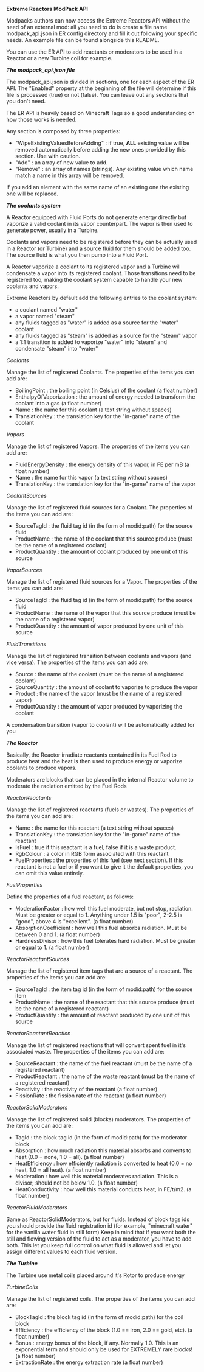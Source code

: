**Extreme Reactors ModPack API**

Modpacks authors can now access the Extreme Reactors API without the need of an external mod: all you need to do is create a file name modpack_api.json in ER config directory and fill it out following your specific needs. An example file can be found alongside this README.

You can use the ER API to add reactants or moderators to be used in a Reactor or a new Turbine coil for example.

**_The modpack_api.json file_**

The modpack_api.json is divided in sections, one for each aspect of the ER API. The "Enabled" property at the beginning of the file will determine if this file is processed (true) or not (false).
You can leave out any sections that you don't need.

The ER API is heavily based on Minecraft Tags so a good understanding on how those works is needed.

Any section is composed by three properties:

- "WipeExistingValuesBeforeAdding" : if true, **ALL** existing value will be removed automatically before adding the new ones provided by this section. Use with caution.
- "Add" : an array of new value to add.
- "Remove" : an array of names (strings). Any existing value which name match a name in this array will be removed.

If you add an element with the same name of an existing one the existing one will be replaced.

_**The coolants system**_

A Reactor equipped with Fluid Ports do not generate energy directly but vaporize a valid coolant in its vapor counterpart. The vapor is then used to generate power, usually in a Turbine.

Coolants and vapors need to be registered before they can be actually used in a Reactor (or Turbine) and a source fluid for them should be added too. The source fluid is what you then pump into a Fluid Port.

A Reactor vaporize a coolant to its registered vapor and a Turbine will condensate a vapor into its registered coolant. Those transitions need to be registered too, making the coolant system capable to handle your new coolants and vapors.

Extreme Reactors by default add the following entries to the coolant system:

- a coolant named "water"
- a vapor named "steam"
- any fluids tagged as "water" is added as a source for the "water" coolant
- any fluids tagged as "steam" is added as a source for the "steam" vapor
- a 1:1 transition is added to vaporize "water" into "steam" and condensate "steam" into "water"

_Coolants_

Manage the list of registered Coolants.
The properties of the items you can add are:

- BoilingPoint : the boiling point (in Celsius) of the coolant (a float number)
- EnthalpyOfVaporization : the amount of energy needed to transform the coolant into a gas (a float number)
- Name : the name for this coolant (a text string without spaces)
- TranslationKey : the translation key for the "in-game" name of the coolant

_Vapors_

Manage the list of registered Vapors.
The properties of the items you can add are:

- FluidEnergyDensity : the energy density of this vapor, in FE per mB (a float number)
- Name : the name for this vapor (a text string without spaces)
- TranslationKey : the translation key for the "in-game" name of the vapor

_CoolantSources_

Manage the list of registered fluid sources for a Coolant.
The properties of the items you can add are:

- SourceTagId : the fluid tag id (in the form of modid:path) for the source fluid
- ProductName : the name of the coolant that this source produce (must be the name of a registered coolant)
- ProductQuantity : the amount of coolant produced by one unit of this source

_VaporSources_

Manage the list of registered fluid sources for a Vapor.
The properties of the items you can add are:

- SourceTagId : the fluid tag id (in the form of modid:path) for the source fluid
- ProductName : the name of the vapor that this source produce (must be the name of a registered vapor)
- ProductQuantity : the amount of vapor produced by one unit of this source

_FluidTransitions_

Manage the list of registered transition between coolants and vapors (and vice versa).
The properties of the items you can add are:

- Source : the name of the coolant (must be the name of a registered coolant)
- SourceQuantity : the amount of coolant to vaporize to produce the vapor
- Product : the name of the vapor (must be the name of a registered vapor)
- ProductQuantity : the amount of vapor produced by vaporizing the coolant

A condensation transition (vapor to coolant) will be automatically added for you


_**The Reactor**_

Basically, the Reactor irradiate reactants contained in its Fuel Rod to produce heat and the heat is then used to produce energy or vaporize coolants to produce vapors.

Moderators are blocks that can be placed in the internal Reactor volume to moderate the radiation emitted by the Fuel Rods

_ReactorReactants_

Manage the list of registered reactants (fuels or wastes).
The properties of the items you can add are:

- Name : the name for this reactant (a text string without spaces)
- TranslationKey : the translation key for the "in-game" name of the reactant
- IsFuel : true if this reactant is a fuel, false if it is a waste product.
- RgbColour : a color in RGB form associated with this reactant
- FuelProperties : the properties of this fuel (see next section). If this reactant is not a fuel or if you want to give it the default properties, you can omit this value entirely. 

_FuelProperties_

Define the properties of a fuel reactant, as follows:

- ModerationFactor : how well this fuel moderate, but not stop, radiation. Must be greater or equal to 1. Anything under 1.5 is "poor", 2-2.5 is "good", above 4 is "excellent". (a float number)
- AbsorptionCoefficient : how well this fuel absorbs radiation. Must be between 0 and 1. (a float number)
- HardnessDivisor : how this fuel tolerates hard radiation. Must be greater or equal to 1. (a float number)

_ReactorReactantSources_

Manage the list of registered item tags that are a source of a reactant.
The properties of the items you can add are:

- SourceTagId : the item tag id (in the form of modid:path) for the source item
- ProductName : the name of the reactant that this source produce (must be the name of a registered reactant)
- ProductQuantity : the amount of reactant produced by one unit of this source

_ReactorReactantReaction_

Manage the list of registered reactions that will convert spent fuel in it's associated waste.
The properties of the items you can add are:

- SourceReactant : the name of the fuel reactant (must be the name of a registered reactant)
- ProductReactant : the name of the waste reactant (must be the name of a registered reactant)
- Reactivity : the reactivity of the reactant (a float number)
- FissionRate : the fission rate of the reactant (a float number)

_ReactorSolidModerators_

Manage the list of registered solid (blocks) moderators.
The properties of the items you can add are:

- TagId : the block tag id (in the form of modid:path) for the moderator block
- Absorption : how much radiation this material absorbs and converts to heat (0.0 = none, 1.0 = all). (a float number)
- HeatEfficiency : how efficiently radiation is converted to heat (0.0 = no heat, 1.0 = all heat). (a float number)
- Moderation : how well this material moderates radiation. This is a divisor; should not be below 1.0. (a float number)
- HeatConductivity : how well this material conducts heat, in FE/t/m2. (a float number)

_ReactorFluidModerators_

Same as ReactorSolidModerators, but for fluids. 
Instead of block tags ids you should provide the fluid registration id (for example, "minecraft:water" for the vanilla water fluid in still form)
Keep in mind that if you want both the still and flowing version of the fluid to act as a moderator, you have to add both. This let you keep full control on what fluid is allowed and let you assign different values to each fluid version.

_**The Turbine**_

The Turbine use metal coils placed around it's Rotor to produce energy

_TurbineCoils_

Manage the list of registered coils.
The properties of the items you can add are:

- BlockTagId : the block tag id (in the form of modid:path) for the coil block
- Efficiency : the efficiency of the block (1.0 == iron, 2.0 == gold, etc). (a float number)
- Bonus : energy bonus of the block, if any. Normally 1.0. This is an exponential term and should only be used for EXTREMELY rare blocks! (a float number)
- ExtractionRate : the energy extraction rate (a float number)










